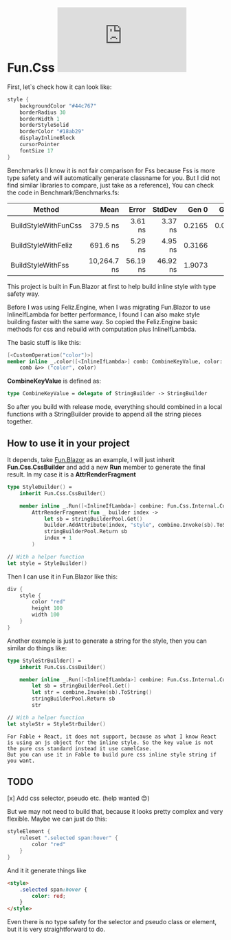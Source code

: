 
# Fun.Css [![Nuget](https://img.shields.io/nuget/vpre/Fun.Css)](https://www.nuget.org/packages/Fun.Css)


First, let`s check how it can look like:
```fsharp
style {
    backgroundColor "#44c767"
    borderRadius 30
    borderWidth 1
    borderStyleSolid
    borderColor "#18ab29"
    displayInlineBlock
    cursorPointer
    fontSize 17
}
```

Benchmarks (I know it is not fair comparison for Fss because Fss is more type safety and will automatically generate classname for you. But I did not find similar libraries to compare, just take as a reference), You can check the code in Benchmark/Benchmarks.fs:

|               Method |        Mean |    Error |   StdDev |  Gen 0 |  Gen 1 | Allocated |
|--------------------- |------------:|---------:|---------:|-------:|-------:|----------:|
| BuildStyleWithFunCss |    379.5 ns |  3.61 ns |  3.37 ns | 0.2165 | 0.0005 |      1 KB |
|  BuildStyleWithFeliz |    691.6 ns |  5.29 ns |  4.95 ns | 0.3166 |      - |      2 KB |
|    BuildStyleWithFss | 10,264.7 ns | 56.19 ns | 46.92 ns | 1.9073 |      - |     12 KB |

This project is built in Fun.Blazor at first to help build inline style with type safety way.

Before I was using Feliz.Engine, when I was migrating Fun.Blazor to use InlineIfLambda for better performance, I found I can also make style building faster with the same way. So copied the Feliz.Engine basic methods for css and rebuild with computation plus InlineIfLambda.

The basic stuff is like this:

```fsharp
[<CustomOperation("color")>]
member inline _.color([<InlineIfLambda>] comb: CombineKeyValue, color: string) =
    comb &>> ("color", color)
```

**CombineKeyValue** is defined as:

```fsharp
type CombineKeyValue = delegate of StringBuilder -> StringBuilder
```

So after you build with release mode, everything should combined in a local functions with a StringBuilder provide to append all the string pieces together.


## How to use it in your project

It depends, take [Fun.Blazor](https://github.com/slaveOftime/Fun.Blazor) as an example, I will just inherit **Fun.Css.CssBuilder** and add a new **Run** member to generate the final result. In my case it is a **AttrRenderFragment**

```fsharp
type StyleBuilder() =
    inherit Fun.Css.CssBuilder()

    member inline _.Run([<InlineIfLambda>] combine: Fun.Css.Internal.CombineKeyValue) =
        AttrRenderFragment(fun _ builder index ->
            let sb = stringBuilderPool.Get()
            builder.AddAttribute(index, "style", combine.Invoke(sb).ToString())
            stringBuilderPool.Return sb
            index + 1
        )

// With a helper function
let style = StyleBuilder()
```

Then I can use it in Fun.Blazor like this:

```fsharp
div {
    style { 
        color "red"
        height 100
        width 100
    }
}
```

Another example is just to generate a string for the style, then you can similar do things like:

```fsharp
type StyleStrBuilder() =
    inherit Fun.Css.CssBuilder()

    member inline _.Run([<InlineIfLambda>] combine: Fun.Css.Internal.CombineKeyValue) =
        let sb = stringBuilderPool.Get()
        let str = combine.Invoke(sb).ToString()
        stringBuilderPool.Return sb
        str

// With a helper function
let styleStr = StyleStrBuilder()
```


    For Fable + React, it does not support, because as what I know React is using an js object for the inline style. So the key value is not the pure css standard instead it use camelCase. 
    But you can use it in Fable to build pure css inline style string if you want.


## TODO

[x] Add css selector, pseudo etc. (help wanted 😊)

But we may not need to build that, because it looks pretty complex and very flexible. Maybe we can just do this:

```fsharp
styleElement {
    ruleset ".selected span:hover" {
        color "red"
    }
}
```
And it it generate things like

```html
<style>
    .selected span:hover {
        color: red;
    }
</style>
```

Even there is no type safety for the selector and pseudo class or element, but it is very straightforward to do.